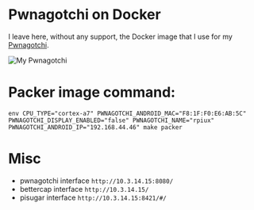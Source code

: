 # Pwnagotchi on Docker

I leave here, without any support, the Docker image that I use for my [Pwnagotchi](https://pwnagotchi.ai).

![My Pwnagotchi](./resources/pwnagotchi.jpg)

# Packer image command:

```
env CPU_TYPE="cortex-a7" PWNAGOTCHI_ANDROID_MAC="F8:1F:F0:E6:AB:5C" PWNAGOTCHI_DISPLAY_ENABLED="false" PWNAGOTCHI_NAME="rpiux" PWNAGOTCHI_ANDROID_IP="192.168.44.46" make packer
```

# Misc

- pwnagotchi interface `http://10.3.14.15:8080/`
- bettercap interface `http://10.3.14.15/`
- pisugar interface `http://10.3.14.15:8421/#/`
